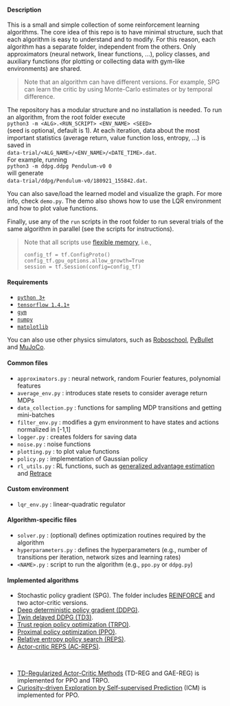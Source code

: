 #### Description
This is a small and simple collection of some reinforcement learning algorithms. The core idea of this repo is to have minimal structure, such that each algorithm is easy to understand and to modify. For this reason, each algorithm has a separate folder, independent from the others. Only approximators (neural network, linear functions, ...), policy classes, and auxiliary functions (for plotting or collecting data with gym-like environments) are shared.  

> Note that an algorithm can have different versions. For example, SPG can learn the critic by using Monte-Carlo estimates or by temporal difference.

The repository has a modular structure and no installation is needed. To run an algorithm, from the root folder execute  
`python3 -m <ALG>.<RUN_SCRIPT> <ENV_NAME> <SEED>`  
(seed is optional, default is 1). At each iteration, data about the most important statistics (average return, value function loss, entropy, ...) is saved in  
`data-trial/<ALG_NAME>/<ENV_NAME>/<DATE_TIME>.dat`.  
For example, running  
`python3 -m ddpg.ddpg Pendulum-v0 0`  
will generate  
`data-trial/ddpg/Pendulum-v0/180921_155842.dat`.  

You can also save/load the learned model and visualize the graph. For more info, check `demo.py`. The demo also shows how to use the LQR environment and how to plot value functions.  

Finally, use any of the `run` scripts in the root folder to run several trials of the same algorithm in parallel (see the scripts for instructions).


> Note that all scripts use [flexible memory](https://github.com/tensorflow/tensorflow/issues/1578), i.e.,
> ```
> config_tf = tf.ConfigProto()
> config_tf.gpu_options.allow_growth=True
> session = tf.Session(config=config_tf)
> ```


#### Requirements
* [`python 3+`](https://www.python.org/download/releases/3.0/)
* [`tensorflow 1.4.1+`](https://www.tensorflow.org/install/)
* [`gym`](https://github.com/openai/gym/)
* [`numpy`](https://docs.scipy.org/doc/numpy/user/install.html)
* [`matplotlib`](https://matplotlib.org/users/installing.html)

You can also use other physics simulators, such as [Roboschool](https://github.com/openai/roboschool/), [PyBullet](https://pypi.org/project/pybullet/) and [MuJoCo](https://github.com/openai/mujoco-py/).

#### Common files
* `approximators.py`   : neural network, random Fourier features, polynomial features
* `average_env.py`     : introduces state resets to consider average return MDPs
* `data_collection.py` : functions for sampling MDP transitions and getting mini-batches
* `filter_env.py`      : modifies a gym environment to have states and actions normalized in [-1,1]
* `logger.py`          : creates folders for saving data
* `noise.py`           : noise functions
* `plotting.py`        : to plot value functions
* `policy.py`          : implementation of Gaussian policy
* `rl_utils.py`        : RL functions, such as [generalized advantage estimation](https://arxiv.org/abs/1506.02438) and [Retrace](https://arxiv.org/pdf/1606.02647.pdf)

#### Custom environment
* `lqr_env.py`         : linear-quadratic regulator

#### Algorithm-specific files
* `solver.py`          : (optional) defines optimization routines required by the algorithm
* `hyperparameters.py` : defines the hyperparameters (e.g., number of transitions per iteration, network sizes and learning rates)
* `<NAME>.py`          : script to run the algorithm (e.g., `ppo.py` or `ddpg.py`)

#### Implemented algorithms
* Stochastic policy gradient (SPG). The folder includes [REINFORCE](http://www-anw.cs.umass.edu/~barto/courses/cs687/williams92simple.pdf) and two actor-critic versions.
* [Deep deterministic policy gradient (DDPG)](https://arxiv.org/abs/1509.02971).
* [Twin delayed DDPG (TD3)](https://arxiv.org/abs/1802.09477).
* [Trust region policy optimization (TRPO)](https://arxiv.org/abs/1502.05477).
* [Proximal policy optimization (PPO)](https://arxiv.org/abs/1707.06347).
* [Relative entropy policy search (REPS)](http://jmlr.org/papers/v18/16-142.html).
* [Actor-critic REPS (AC-REPS)](https://www.aaai.org/ocs/index.php/AAAI/AAAI16/paper/view/12247).  

<br/>

* [TD-Regularized Actor-Critic Methods](xxx) (TD-REG and GAE-REG) is implemented for PPO and TRPO.
* [Curiosity-driven Exploration by Self-supervised Prediction](https://arxiv.org/abs/1705.05363) (ICM) is implemented for PPO.
